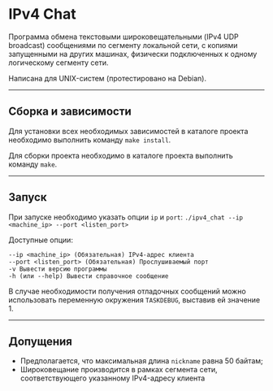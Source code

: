 # IPv4 Chat

Программа обмена текстовыми широковещательными (IPv4 UDP broadcast) сообщениями по сегменту локальной сети, с копиями запущенными на других машинах, физически подключенных к одному логическому сегменту сети.

Написана для UNIX-систем (протестировано на Debian).

---
## Сборка и зависимости

Для установки всех необходимых зависимостей в каталоге проекта необходимо выполнить команду `make install`.

Для сборки проекта необходимо в каталоге проекта выполнить команду `make`.

---
## Запуск

При запуске необходимо указать опции `ip` и `port`:
`./ipv4_chat --ip <machine_ip> --port <listen_port>`

Доступные опции:
```
--ip <machine_ip> (Обязательная) IPv4-адрес клиента
--port <listen_port> (Обязательная) Прослушиваемый порт
-v Вывести версию программы
-h (или --help) Вывести справочное сообщение
```

В случае необходимости получения отладочных сообщений можно использовать переменную окружения `TASKDEBUG`, выставив ей значение 1.

---
## Допущения

+ Предполагается, что максимальная длина `nickname` равна 50 байтам;
+ Широковещание производится в рамках сегмента сети, соответствующего указанному IPv4-адресу клиента